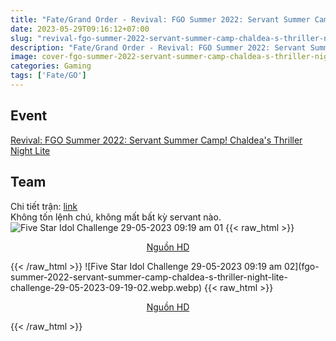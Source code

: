```yaml
---
title: "Fate/Grand Order - Revival: FGO Summer 2022: Servant Summer Camp! Chaldea's Thriller Night Lite Challenge"
date: 2023-05-29T09:16:12+07:00
slug: "revival-fgo-summer-2022-servant-summer-camp-chaldea-s-thriller-night-lite-challenge"
description: "Fate/Grand Order - Revival: FGO Summer 2022: Servant Summer Camp! Chaldea's Thriller Night Lite Challenge"
image: cover-fgo-summer-2022-servant-summer-camp-chaldea-s-thriller-night-lite-challenge.webp
categories: Gaming
tags: ['Fate/GO']
---
```

## Event   
[Revival: FGO Summer 2022: Servant Summer Camp! Chaldea's Thriller Night Lite](https://gamepress.gg/grandorder/revival-fgo-summer-2022-summer-camp-complete-walkthrough)   
## Team
Chi tiết trận: [link](https://gamepress.gg/grandorder/revival-fgo-summer-2022-summer-camp-challenge-guide-roughnecks-under-hot-sun-bunyan-eric)   
Không tốn lệnh chú, không mất bất kỳ servant nào.   
![Five Star Idol Challenge 29-05-2023 09:19 am 01](fgo-summer-2022-servant-summer-camp-chaldea-s-thriller-night-lite-challenge-29-05-2023-09-19-01.webp.webp)
{{< raw_html >}} 
<p style="text-align: center;"><a class="link" href="https://i.imgur.com/UvzLwkY.png" target="_blank" rel="noopener">Nguồn HD</a></p>
{{< /raw_html >}}  
![Five Star Idol Challenge 29-05-2023 09:19 am 02](fgo-summer-2022-servant-summer-camp-chaldea-s-thriller-night-lite-challenge-29-05-2023-09-19-02.webp.webp)
{{< raw_html >}} 
<p style="text-align: center;"><a class="link" href="https://i.imgur.com/xqDRTwy.png" target="_blank" rel="noopener">Nguồn HD</a></p>
{{< /raw_html >}}
